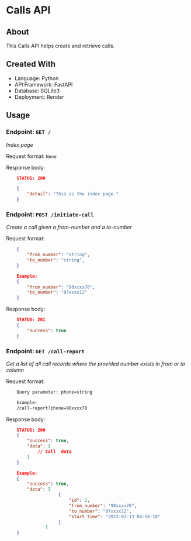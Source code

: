 # Calls API

## About
This Calls API helps create and retrieve calls.

## Created With
- Language: Python
- API Framework: FastAPI 
- Database: SQLite3
- Deployment: Render

## Usage

### Endpoint: `GET /`
*Index page*

Request format: `None`

Response body:
```json
    STATUS: 200

    {
        "detail": "This is the index page."
    }
```

### Endpoint: `POST /initiate-call`
*Create a call given a from-number and a to-number*

Request format: 
```json
    {
        "from_number": "string",
        "to_number": "string",
    }

    Example:
    {
        "from_number": "98xxxx78",
        "to_number": "87xxxx12"
    }
```

Response body:
```json
    STATUS: 201
    {
        "success": true
    }
```


### Endpoint: `GET /call-report`
*Get a list of all call records where the provided number exists in from or to column*

Request format: 
```sh
    Query parameter: phone=string

    Example:
    /call-report?phone=98xxxx78
```

Response body:
```json
    STATUS: 200
    {
        "success": true,
        "data": [
            // Call  data
        ]
    }

    Example:
    {
        "success": true,
        "data": [
                    {
                        "id": 1,
                        "from_number": "98xxxx78",
                        "to_number": "87xxxx12",
                        "start_time": "2023-02-13 04:50:18"
                    }
               ]
    }
```

